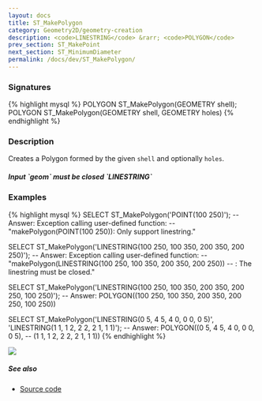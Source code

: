 ```yaml
---
layout: docs
title: ST_MakePolygon
category: Geometry2D/geometry-creation
description: <code>LINESTRING</code> &rarr; <code>POLYGON</code>
prev_section: ST_MakePoint
next_section: ST_MinimumDiameter
permalink: /docs/dev/ST_MakePolygon/
---
```


### Signatures

{% highlight mysql %}
POLYGON ST_MakePolygon(GEOMETRY shell);
POLYGON ST_MakePolygon(GEOMETRY shell, GEOMETRY holes)
{% endhighlight %}

### Description
Creates a Polygon formed by the given `shell` and optionally `holes`.

<div class="note">
	<h5>Input `geom` must be closed `LINESTRING`</h5>
</div>

### Examples

{% highlight mysql %}
SELECT ST_MakePolygon('POINT(100 250)');
-- Answer: Exception calling user-defined function: 
--    "makePolygon(POINT(100 250)): Only support linestring."

SELECT ST_MakePolygon('LINESTRING(100 250, 100 350, 200 350, 
                                  200 250)');
-- Answer: Exception calling user-defined function: 
--    "makePolygon(LINESTRING(100 250, 100 350, 200 350, 200 250))
--    : The linestring must be closed."

SELECT ST_MakePolygon('LINESTRING(100 250, 100 350, 200 350, 
                                  200 250, 100 250)');
-- Answer: POLYGON((100 250, 100 350, 200 350, 200 250, 100 250))

SELECT ST_MakePolygon('LINESTRING(0 5, 4 5, 4 0, 0 0, 0 5)', 
                      'LINESTRING(1 1, 1 2, 2 2, 2 1, 1 1)');
-- Answer: POLYGON((0 5, 4 5, 4 0, 0 0, 0 5), 
--                 (1 1, 1 2, 2 2, 2 1, 1 1))
{% endhighlight %}

<img class="displayed" src="../ST_MakePolygon_1.png"/>

##### See also

* <a href="https://github.com/irstv/H2GIS/blob/master/h2spatial-ext/src/main/java/org/h2gis/h2spatialext/function/spatial/create/ST_MakePolygon.java" target="_blank">Source code</a>

